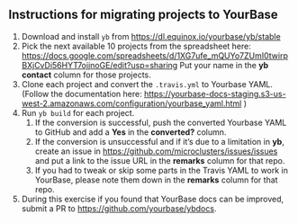 ## Instructions for migrating projects to YourBase
1. Download and install `yb` from https://dl.equinox.io/yourbase/yb/stable
2. Pick the next available 10 projects from the spreadsheet here: https://docs.google.com/spreadsheets/d/1XG7ufe_mQUYo7ZUmI0twirpBXjCvDi56HYT7ojjnoGE/edit?usp=sharing Put your name in the **yb contact** column for those projects.
3. Clone each project and convert the `.travis.yml` to Yourbase YAML. (Follow the documentation here: https://yourbase-docs-staging.s3-us-west-2.amazonaws.com/configuration/yourbase_yaml.html )
4. Run `yb build` for each project.
    1. If the conversion is successful, push the converted Yourbase YAML to GitHub and add a **Yes** in the **converted?** column.
    2. If the conversion is unsuccessful and if it’s due to a limitation in **yb**, create an issue in https://github.com/microclusters/issues/issues and put a link to the issue URL in the **remarks** column for that repo.
    3. If you had to tweak or skip some parts in the Travis YAML to work in YourBase, please note them down in the **remarks** column for that repo.
5. During this exercise if you found that YourBase docs can be improved, submit a PR to https://github.com/yourbase/ybdocs.
